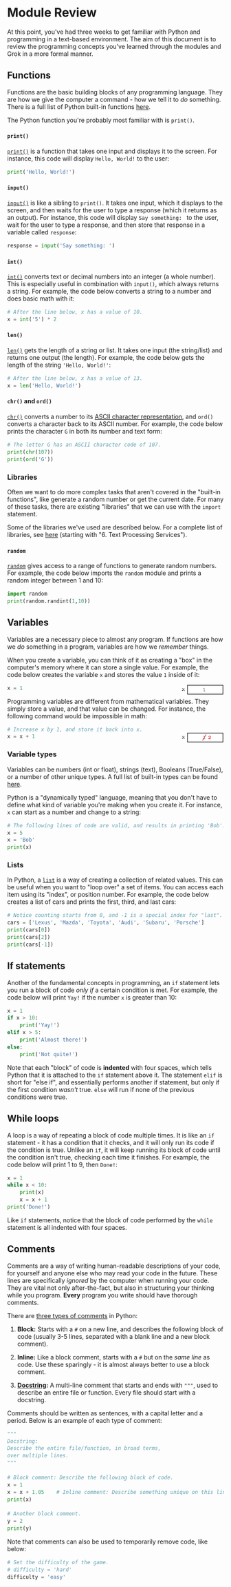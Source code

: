 # Module Review

At this point, you've had three weeks to get familiar with Python and programming in a text-based environment. The aim of this document is to review the programming concepts you've learned through the modules and Grok in a more formal manner.

## Functions

Functions are the basic building blocks of any programming language. They are how we give the computer a command - how we tell it to *do* something. There is a full list of Python built-in functions [here](https://docs.python.org/3/library/functions.html).

The Python function you're probably most familiar with is `print()`.

#### `print()`

[`print()`](https://docs.python.org/3/library/functions.html#print) is a function that takes one input and displays it to the screen. For instance, this code will display `Hello, World!` to the user:

```python
print('Hello, World!')
```

#### `input()`

[`input()`](https://docs.python.org/3/library/functions.html#input) is like a sibling to `print()`. It takes one input, which it displays to the screen, and then waits for the user to type a response (which it returns as an output). For instance, this code will display `Say something: ` to the user, wait for the user to type a response, and then store that response in a variable called `response`:

```python
response = input('Say something: ')
```

#### `int()`

[`int()`](https://docs.python.org/3/library/functions.html#int) converts text or decimal numbers into an integer (a whole number). This is especially useful in combination with `input()`, which always returns a string. For example, the code below converts a string to a number and does basic math with it:

```python
# After the line below, x has a value of 10.
x = int('5') * 2
```

#### `len()`

[`len()`](https://docs.python.org/3/library/functions.html#len) gets the length of a string or list. It takes one input (the string/list) and returns one output (the length). For example, the code below gets the length of the string `'Hello, World!'`:

```python
# After the line below, x has a value of 13.
x = len('Hello, World!')
```

#### `chr()` and `ord()`

[`chr()`](https://docs.python.org/3/library/functions.html#chr) converts a number to its [ASCII character representation](https://www.asciitable.com/), and `ord()` converts a character back to its ASCII number. For example, the code below prints the character `G` in both its number and text form:

```python
# The letter G has an ASCII character code of 107.
print(chr(107))
print(ord('G'))
```

### Libraries

Often we want to do more complex tasks that aren't covered in the "built-in functions", like generate a random number or get the current date. For many of these tasks, there are existing "libraries" that we can use with the `import` statement.

Some of the libraries we've used are described below. For a complete list of libraries, see [here](https://docs.python.org/3/contents.html) (starting with "6. Text Processing Services").

#### `random`

[`random`](https://docs.python.org/3/library/random.html) gives access to a range of functions to generate random numbers. For example, the code below imports the `random` module and prints a random integer between 1 and 10:

```python
import random
print(random.randint(1,10))
```

## Variables

Variables are a necessary piece to almost any program. If functions are how we *do* something in a program, variables are how we *remember* things.

When you create a variable, you can think of it as creating a "box" in the computer's memory where it can store a single value. For example, the code below creates the variable `x` and stores the value `1` inside of it:

<img align="right" height="25px" src="./var1.png">

```python
x = 1
```

Programming variables are different from mathematical variables. They simply store a value, and that value can be changed. For instance, the following command would be impossible in math:

<img align="right" height="25px" style="margin-top: 15px" src="./var2.png">

```python
# Increase x by 1, and store it back into x.
x = x + 1
```

### Variable types

Variables can be numbers (int or float), strings (text), Booleans (True/False), or a number of other unique types. A full list of built-in types can be found [here](https://docs.python.org/3/library/stdtypes.html).

Python is a "dynamically typed" language, meaning that you don't have to define what kind of variable you're making when you create it. For instance, `x` can start as a number and change to a string:

```python
# The following lines of code are valid, and results in printing 'Bob'.
x = 5
x = 'Bob'
print(x)
```

### Lists

In Python, a [`list`](https://docs.python.org/3/library/stdtypes.html#lists) is a way of creating a collection of related values. This can be useful when you want to "loop over" a set of items. You can access each item using its "index", or position number. For example, the code below creates a list of cars and prints the first, third, and last cars:

```python
# Notice counting starts from 0, and -1 is a special index for "last".
cars = ['Lexus', 'Mazda', 'Toyota', 'Audi', 'Subaru', 'Porsche']
print(cars[0])
print(cars[2])
print(cars[-1])
```

## If statements

Another of the fundamental concepts in programming, an `if` statement lets you run a block of code *only if* a certain condition is met. For example, the code below will print `Yay!` if the number `x` is greater than 10:

```python
x = 1
if x > 10:
    print('Yay!')
elif x > 5:
    print('Almost there!')
else:
    print('Not quite!')
```

Note that each "block" of code is **indented** with four spaces, which tells Python that it is attached to the `if` statement above it. The statement `elif` is short for "else if", and essentially performs another if statement, but only if the first condition *wasn't* true. `else` will run if none of the previous conditions were true.

## While loops

A loop is a way of repeating a block of code multiple times. It is like an `if` statement - it has a condition that it checks, and it will only run its code if the condition is true. Unlike an `if`, it will keep running its block of code until the condition isn't true, checking each time it finishes. For example, the code below will print 1 to 9, then `Done!`:

```python
x = 1
while x < 10:
    print(x)
    x = x + 1
print('Done!')
```

Like `if` statements, notice that the block of code performed by the `while` statement is all indented with four spaces.

## Comments

Comments are a way of writing human-readable descriptions of your code, for yourself and anyone else who may read your code in the future. These lines are specifically *ignored* by the computer when running your code. They are vital not only after-the-fact, but also in structuring your thinking while you program. **Every** program you write should have thorough comments.

There are [three types of comments](https://www.python.org/dev/peps/pep-0008/#comments) in Python:

1. **Block:** Starts with a `#` on a new line, and describes the following block of code (usually 3-5 lines, separated with a blank line and a new block comment).

2. **Inline:** Like a block comment, starts with a `#` but on the *same line* as code. Use these sparingly - it is almost always better to use a block comment.

3. **[Docstring](https://www.python.org/dev/peps/pep-0257/#what-is-a-docstring):** A multi-line comment that starts and ends with `"""`, used to describe an entire file or function. Every file should start with a docstring.

Comments should be written as sentences, with a capital letter and a period. Below is an example of each type of comment:

```python
"""
Docstring:
Describe the entire file/function, in broad terms,
over multiple lines.
"""

# Block comment: Describe the following block of code.
x = 1
x = x + 1.05    # Inline comment: Describe something unique on this line.
print(x)

# Another block comment.
y = 2
print(y)
```

Note that comments can also be used to temporarily remove code, like below:
```python
# Set the difficulty of the game.
# difficulty = 'hard'
difficulty = 'easy'
```
